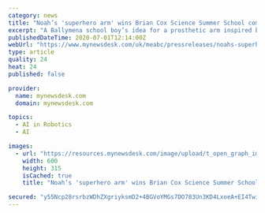 ```yaml
---
category: news
title: "Noah’s 'superhero arm' wins Brian Cox Science Summer School competition"
excerpt: "A Ballymena school boy’s idea for a prosthetic arm inspired by his favourite superhero, has scooped the Overall Winning Design title in Mid and East"
publishedDateTime: 2020-07-01T12:14:00Z
webUrl: "https://www.mynewsdesk.com/uk/meabc/pressreleases/noahs-superhero-arm-wins-brian-cox-science-summer-school-competition-3018992"
type: article
quality: 24
heat: 24
published: false

provider:
  name: mynewsdesk.com
  domain: mynewsdesk.com

topics:
  - AI in Robotics
  - AI

images:
  - url: "https://resources.mynewsdesk.com/image/upload/t_open_graph_image/hfdbfftnlissr73ihufg.jpg"
    width: 600
    height: 315
    isCached: true
    title: "Noah’s 'superhero arm' wins Brian Cox Science Summer School competition"

secured: "y55Ncp28rsrbzWDhZXgriyksmD2+4BGVoYMGs7DO783Un3KD4LxoeA+EI4TwiwjGeTN1l3Y9/LnsEqzuxuqCk+z7QDLO501m5Ig0wUwSgAUBND+9mFVuCIPCJPe4+cWYg8KQDsG2vluRMuguH1kGTK3YCv+J2MBBwR4m7acjsqJMFTZ/uZ7Qyama/w56pgnLFvEBCEsewiY/weL2gdjRuYtmJkNKMD0IRMvdf9B4HW5TedvPhW/0VAlwyWm+zox2ngOKm6wYTxJLOk64Rbkym0aHJSmzLN4pIc1MKZdaTqXODi5TrhStOYUHLIy2KxZgvz/YyT2scyVvKKizcgxIkQ==;MkAzqe8wghkeul55cQS4yQ=="
---
```


